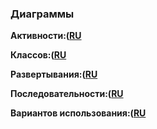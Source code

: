 ### Диаграммы

**Активности:([RU](https://github.com/spacedrafter/RailsBlog/blob/master/Diagrams/Activity/README.md)**

**Классов:([RU](https://github.com/spacedrafter/RailsBlog/blob/master/Diagrams/Class/README.md)**

**Развертывания:([RU](https://github.com/spacedrafter/RailsBlog/blob/master/Diagrams/Deployment/README.md)**

**Последовательности:([RU](https://github.com/spacedrafter/RailsBlog/blob/master/Diagrams/Sequences/README.md)**

**Вариантов использования:([RU](https://github.com/spacedrafter/RailsBlog/tree/master/Diagrams/Use%20Case/README.md)**

